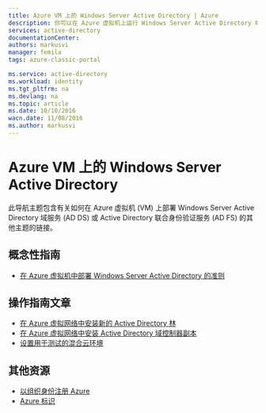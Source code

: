```yaml
---
title: Azure VM 上的 Windows Server Active Directory | Azure
description: 你可以在 Azure 虚拟机上运行 Windows Server Active Directory 域服务 (AD DS) 或 Active Directory 联合身份验证服务 (AD FS)。
services: active-directory
documentationCenter: 
authors: markusvi
manager: femila
tags: azure-classic-portal

ms.service: active-directory
ms.workload: identity
ms.tgt_pltfrm: na
ms.devlang: na
ms.topic: article
ms.date: 10/10/2016
wacn.date: 11/08/2016
ms.author: markusvi
---
```


# Azure VM 上的 Windows Server Active Directory

此导航主题包含有关如何在 Azure 虚拟机 (VM) 上部署 Windows Server Active Directory 域服务 (AD DS) 或 Active Directory 联合身份验证服务 (AD FS) 的其他主题的链接。

## 概念性指南

- [在 Azure 虚拟机中部署 Windows Server Active Directory 的准则](https://msdn.microsoft.com/zh-cn/library/azure/jj156090.aspx)

## 操作指南文章

- [在 Azure 虚拟网络中安装新的 Active Directory 林](./active-directory-new-forest-virtual-machine.md)
- [在 Azure 虚拟网络中安装 Active Directory 域控制器副本](./active-directory-install-replica-active-directory-domain-controller.md)
- [设置用于测试的混合云环境](../virtual-machines/virtual-machines-windows-ps-hybrid-cloud-test-env-sim.md)

## 其他资源

- [以组织身份注册 Azure](./sign-up-organization.md)
- [Azure 标识](./fundamentals-identity.md)

<!---HONumber=Mooncake_1031_2016-->
